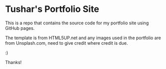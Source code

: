 # Tushar's Portfolio Site
This is a repo that contains the source code for my portfolio site using GitHub pages.

The template is from HTML5UP.net and any images used in the portfolio are from Unsplash.com, need to give credit where credit is due. 

:)

Thanks!
